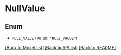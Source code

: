 # NullValue

## Enum


* `NULL_VALUE` (value: `"NULL_VALUE"`)


[[Back to Model list]](../README.md#documentation-for-models) [[Back to API list]](../README.md#documentation-for-api-endpoints) [[Back to README]](../README.md)


